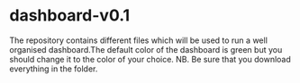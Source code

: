 # dashboard-v0.1
The repository contains different files which will be used to run a well organised dashboard.The default color of the dashboard is green but you should change it to the color of your choice.  NB. Be sure that you download everything in the folder.
